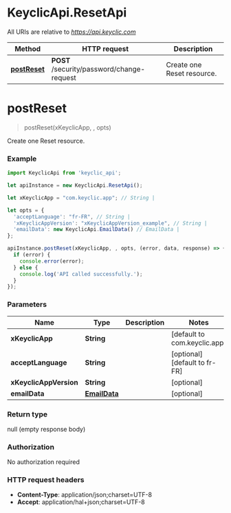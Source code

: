 # KeyclicApi.ResetApi

All URIs are relative to *https://api.keyclic.com*

Method | HTTP request | Description
------------- | ------------- | -------------
[**postReset**](ResetApi.md#postReset) | **POST** /security/password/change-request | Create one Reset resource.


<a name="postReset"></a>
# **postReset**
> postReset(xKeyclicApp, , opts)

Create one Reset resource.

### Example
```javascript
import KeyclicApi from 'keyclic_api';

let apiInstance = new KeyclicApi.ResetApi();

let xKeyclicApp = "com.keyclic.app"; // String | 

let opts = { 
  'acceptLanguage': "fr-FR", // String | 
  'xKeyclicAppVersion': "xKeyclicAppVersion_example", // String | 
  'emailData': new KeyclicApi.EmailData() // EmailData | 
};

apiInstance.postReset(xKeyclicApp, , opts, (error, data, response) => {
  if (error) {
    console.error(error);
  } else {
    console.log('API called successfully.');
  }
});
```

### Parameters

Name | Type | Description  | Notes
------------- | ------------- | ------------- | -------------
 **xKeyclicApp** | **String**|  | [default to com.keyclic.app]
 **acceptLanguage** | **String**|  | [optional] [default to fr-FR]
 **xKeyclicAppVersion** | **String**|  | [optional] 
 **emailData** | [**EmailData**](EmailData.md)|  | [optional] 

### Return type

null (empty response body)

### Authorization

No authorization required

### HTTP request headers

 - **Content-Type**: application/json;charset=UTF-8
 - **Accept**: application/hal+json;charset=UTF-8

